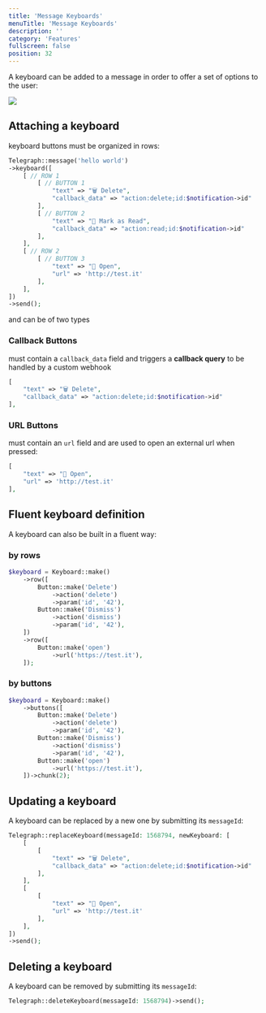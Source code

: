```yaml
---
title: 'Message Keyboards'
menuTitle: 'Message Keyboards'
description: ''
category: 'Features'
fullscreen: false 
position: 32
---
```


A keyboard can be added to a message in order to offer a set of options to the user:

<img src="screenshots/keyboard-example.png" />


## Attaching a keyboard

keyboard buttons must be organized in rows:

```php
Telegraph::message('hello world')
->keyboard([
    [ // ROW 1
        [ // BUTTON 1
            "text" => "🗑️ Delete",
            "callback_data" => "action:delete;id:$notification->id"
        ], 
        [ // BUTTON 2
            "text" => "📖 Mark as Read", 
            "callback_data" => "action:read;id:$notification->id"
        ],
    ],
    [ // ROW 2
        [ // BUTTON 3
            "text" => "👀 Open", 
            "url" => 'http://test.it'
        ],
    ],
])
->send();
```

and can be of two types

### Callback Buttons

must contain a `callback_data` field and triggers a **callback query** to be handled by a custom webhook

```php
[ 
    "text" => "🗑️ Delete",
    "callback_data" => "action:delete;id:$notification->id"
], 
```

### URL Buttons

must contain an `url` field and are used to open an external url when pressed:

```php
[
    "text" => "👀 Open",
    "url" => 'http://test.it'
],
```


## Fluent keyboard definition

A keyboard can also be built in a fluent way:

### by rows

```php
$keyboard = Keyboard::make()
    ->row([
        Button::make('Delete')
            ->action('delete')
            ->param('id', '42'),
        Button::make('Dismiss')
            ->action('dismiss')
            ->param('id', '42'),
    ])
    ->row([
        Button::make('open')
            ->url('https://test.it'),
    ]);
```

### by buttons

```php
$keyboard = Keyboard::make()
    ->buttons([
        Button::make('Delete')
            ->action('delete')
            ->param('id', '42'),
        Button::make('Dismiss')
            ->action('dismiss')
            ->param('id', '42'),
        Button::make('open')
            ->url('https://test.it'),
    ])->chunk(2);
```


## Updating a keyboard

A keyboard can be replaced by a new one by submitting its `messageId`:

```php
Telegraph::replaceKeyboard(messageId: 1568794, newKeyboard: [
    [
        [
            "text" => "🗑️ Delete",
            "callback_data" => "action:delete;id:$notification->id"
        ], 
    ],
    [
        [
            "text" => "👀 Open", 
            "url" => 'http://test.it'
        ],
    ],
])
->send();
```

## Deleting a keyboard

A keyboard can be removed by submitting its `messageId`:

```php
Telegraph::deleteKeyboard(messageId: 1568794)->send();
```
